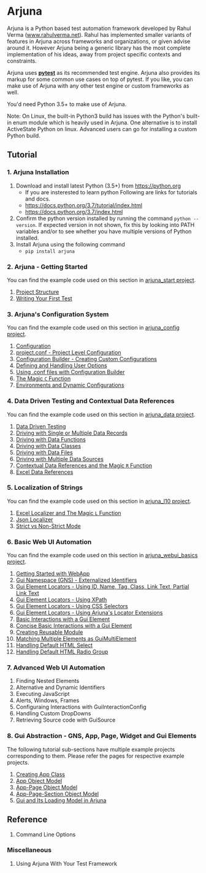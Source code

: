 # Arjuna

Arjuna is a Python based test automation framework developed by Rahul Verma (www.rahulverma.net). Rahul has implemented smaller variants of features in Arjuna across frameworks and organizations, or given advise around it. However Arjuna being a generic library has the most complete implementation of his ideas, away from project specific contexts and constraints.

Arjuna uses **[pytest](https://docs.pytest.org/en/latest/)** as its recommended test engine. Arjuna also provides its markup for some common use cases on top of pytest. If you like, you can make use of Arjuna with any other test engine or custom frameworks as well.

You'd need Python 3.5+ to make use of Arjuna.

Note: On Linux, the built-in Python3 build has issues with the Python's built-in enum module which is heavily used in Arjuna. One alternative is to install ActiveState Python on linux. Advanced users can go for installing a custom Python build.

## Tutorial

### 1. Arjuna Installation

1. Download and install latest Python (3.5+) from https://python.org
    * If you are insterested to learn python Following are links for tutorials and docs.
    + https://docs.python.org/3.7/tutorial/index.html
    + https://docs.python.org/3.7/index.html
2. Confirm the python version installed by running the command `python --version`. If expected version in not shown, fix this by looking into PATH variables and/or to see whether you have multiple versions of Python installed.
3. Install Arjuna using the following command
    * `pip install arjuna`

### 2. Arjuna - Getting Started

You can find the example code used on this section in [arjuna_start project](https://github.com/rahul-verma/arjuna/tree/master/arjuna-samples/arjex_start/test/module).

1. [Project Structure](https://github.com/rahul-verma/arjuna/blob/master/docs/start/ProjectStructure.md)
2. [Writing Your First Test](https://github.com/rahul-verma/arjuna/blob/master/docs/start/WritingFirstTest.md)

### 3. Arjuna's Configuration System

You can find the example code used on this section in [arjuna_config project](https://github.com/rahul-verma/arjuna/tree/master/arjuna-samples/arjex_config/test/module).

1. [Configuration](https://github.com/rahul-verma/arjuna/blob/master/docs/config/Configuration.md)
2. [project.conf - Project Level Configuration](https://github.com/rahul-verma/arjuna/blob/master/docs/config/ProjectConf.md)
3. [Configuration Builder - Creating Custom Configurations](https://github.com/rahul-verma/arjuna/blob/master/docs/config/ConfigBuilder.md)
4. [Defining and Handling User Options](https://github.com/rahul-verma/arjuna/blob/master/docs/config/UserOptions.md)
5. [Using .conf files with Configuration Builder](https://github.com/rahul-verma/arjuna/blob/master/docs/config/UsingFilesInConfigBuilder.md)
6. [The Magic `C` Function](https://github.com/rahul-verma/arjuna/blob/master/docs/config/TheCMagicFunction.md)
7. [Environments and Dynamic Configurations](https://github.com/rahul-verma/arjuna/blob/master/docs/config/EnvironmentsAndDynamicConfigurations.md)


### 4. Data Driven Testing and Contextual Data References

You can find the example code used on this section in [arjuna_data project](https://github.com/rahul-verma/arjuna/tree/master/arjuna-samples/arjex_data/test/module).

1. [Data Driven Testing](https://github.com/rahul-verma/arjuna/blob/master/docs/data/DataDrivenTesting.md)
2. [Driving with Single or Multiple Data Records](https://github.com/rahul-verma/arjuna/blob/master/docs/data/DataRecords.md)
3. [Driving with Data Functions](https://github.com/rahul-verma/arjuna/blob/master/docs/data/DataFunctions.md)
4. [Driving with Data Classes](https://github.com/rahul-verma/arjuna/blob/master/docs/data/DataClasses.md)
5. [Driving with Data Files](https://github.com/rahul-verma/arjuna/blob/master/docs/data/DataFiles.md)
6. [Driving with Multiple Data Sources](https://github.com/rahul-verma/arjuna/blob/master/docs/data/MultipleDataSources.md)
7. [Contextual Data References and the Magic `R` Function](https://github.com/rahul-verma/arjuna/blob/master/docs/data/ContextualDataReferences.md)
8. [Excel Data References](https://github.com/rahul-verma/arjuna/blob/master/docs/data/ExcelDataReferences.md)

### 5. Localization of Strings
You can find the example code used on this section in [arjuna_l10 project](https://github.com/rahul-verma/arjuna/tree/master/arjuna-samples/arjex_l10/test/module).

1. [Excel Localizer and The Magic `L` Function](https://github.com/rahul-verma/arjuna/blob/master/docs/l10/ExcelLocalizerAndTheLMaficFunction.md)
2. [Json Localizer](https://github.com/rahul-verma/arjuna/blob/master/docs/l10/JsonLocalizer.md)
3. [Strict vs Non-Strict Mode](https://github.com/rahul-verma/arjuna/blob/master/docs/l10/StrictNonStrictMode.md)

### 6. Basic Web UI Automation

You can find the example code used on this section in [arjuna_webui_basics project](https://github.com/rahul-verma/arjuna//tree/master/arjuna-samples/arjex_webui_basics/test/module).

1. [Getting Started with WebApp](https://github.com/rahul-verma/arjuna/blob/master/docs//webui_basics/WebApp.md)
2. [Gui Namespace (GNS) - Externalized Identifiers](https://github.com/rahul-verma/arjuna/blob/master/docs/webui_basics/GuiNamespace.md)
3. [Gui Element Locators - Using ID, Name, Tag, Class, Link Text, Partial Link Text](https://github.com/rahul-verma/arjuna/blob/master/docs/webui_basics/GuiElementBasicLocators.md)
4. [Gui Element Locators - Using XPath](https://github.com/rahul-verma/arjuna/blob/master/docs/webui_basics/UsingXPath.md)
5. [Gui Element Locators - Using CSS Selectors](https://github.com/rahul-verma/arjuna/blob/master/docs/webui_basics/UsingCSSSelectors.md)
6. [Gui Element Locators - Using Arjuna's Locator Extensions](https://github.com/rahul-verma/arjuna/blob/master/docs/webui_basics/ArjunaLocatorExtensions.md)
7. [Basic Interactions with a Gui Element](https://github.com/rahul-verma/arjuna/blob/master/docs/webui_basics/BasicInteractions.md)
8. [Concise Basic Interactions with a Gui Element](https://github.com/rahul-verma/arjuna/blob/master/docs/webui_basics/ConciseBasicInteractions.md)
9. [Creating Reusable Module](https://github.com/rahul-verma/arjuna/blob/master/docs/webui_basics/ReusableModule.md)
10. [Matching Multiple Elements as GuiMultiElement](https://github.com/rahul-verma/arjuna/blob/master/docs/webui_basics/GuiMultiElement.md)
11. [Handling Default HTML Select](https://github.com/rahul-verma/arjuna/blob/master/docs/webui_basics/HTMLSelect.md)
12. [Handling Default HTML Radio Group](https://github.com/rahul-verma/arjuna/blob/master/docs/webui_basics/HTMLRadioGroup.md)

### 7. Advanced Web UI Automation
1. Finding Nested Elements
2. Alternative and Dynamic Identifiers
3. Executing JavaScript
4. Alerts, Windows, Frames
5. Configuraing Interactions with GuiInteractionConfig
6. Handling Custom DropDowns
7. Retrieving Source code with GuiSource

### 8. Gui Abstraction - GNS, App, Page, Widget and Gui Elements
The following tutorial sub-sections have multiple example projects corresponding to them. Please refer the pages for respective example projects.

1. [Creating App Class](https://github.com/rahul-verma/arjuna/blob/master/docs/gui_abstraction/AppClass.md)
2. [App Object Model](https://github.com/rahul-verma/arjuna/blob/master/docs/gui_abstraction/AppObjectModel.md)
3. [App-Page Object Model](https://github.com/rahul-verma/arjuna/blob/master/docs/gui_abstraction/AppPageObjectModel.md)
4. [App-Page-Section Object Model](https://github.com/rahul-verma/arjuna/blob/master/docs/gui_abstraction/AppPageSectionObjectModel.md)
5. [Gui and Its Loading Model in Arjuna](https://github.com/rahul-verma/arjuna/blob/master/docs/gui_abstraction/GuiLoadingModel.md)

## Reference
1. Command Line Options

### Miscellaneous
1. Using Arjuna With Your Test Framework
